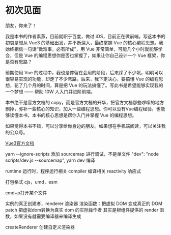 # 初次见面

朋友，你来了！

我是本书的作者素燕，目前就职于百度，做过 iOS，目前正在做前端。写这本书的初衷是想从 Vue3 的基础出发，并不断深入，最终掌握 Vue 的核心编程思想。我始终相信一句话“做难事，必有所成”，用 Vue 非常简单，可能几个小时就能够学会，但是 Vue 的编程思想你是否也掌握了，如果让你自己设计一个 Vue 框架，你是否有思路？

前期使用 Vue 的过程中，我也是停留在会用的阶段，后来踩了不少坑，明明可以很容易实现的功能，却走了不少弯路。后来，我下定决心，要搞懂 Vue 的编程思想，花了几个月的时间，算是把 Vue 的玩法搞懂了。写此书是希望能够实现我的一个梦想 —— 帮助 10W 人入门并进阶前端。

本书绝不是官方文档的 copy，而是官方文档的升华，把官方文档那些啰嗦的地方删掉，弥补一些核心的知识，加入一些编程思想。你可以没有Vue编程经验，也能够读懂本书，本书的核心思想是帮你入门并掌握 Vue 的编程思想。

如果觉得本书不错，可以分享给你身边的朋友。如果想在手机端阅读，可以关注我的公众号。

<GongZhongHao></GongZhongHao>

[Vue3官方文档](https://v3.vuejs.org/guide/introduction.html)

yarn --ignore-scripts
添加 sourcemap 进行调试，不是单文件
"dev": "node scripts/dev.js --sourcemap",
yarn dev 编译

runtime 运行时，程序运行相关
compiler 编译相关
reactivity 响应式

打包格式 cjs，umd，esm

cmd+p打开某个文件

实例的真正创建者，renderer 渲染器
渲染函数：把虚拟 DOM 变成真正的 DOM
patch 把虚拟dom转换为真实 dom 的实际操作者
其实是根组件提供的 render 函数，如果没有就需要编译器来编译生成

createRenderer 创建自定义渲染器
